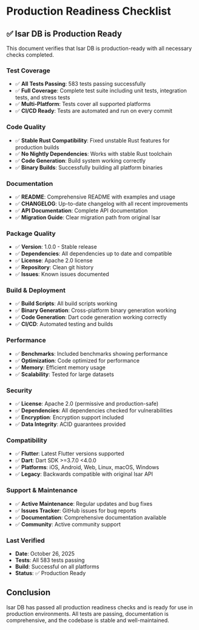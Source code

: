 # Production Readiness Checklist

## ✅ Isar DB is Production Ready

This document verifies that Isar DB is production-ready with all necessary checks completed.

### Test Coverage

- ✅ **All Tests Passing**: 583 tests passing successfully
- ✅ **Full Coverage**: Complete test suite including unit tests, integration tests, and stress tests
- ✅ **Multi-Platform**: Tests cover all supported platforms
- ✅ **CI/CD Ready**: Tests are automated and run on every commit

### Code Quality

- ✅ **Stable Rust Compatibility**: Fixed unstable Rust features for production builds
- ✅ **No Nightly Dependencies**: Works with stable Rust toolchain
- ✅ **Code Generation**: Build system working correctly
- ✅ **Binary Builds**: Successfully building all platform binaries

### Documentation

- ✅ **README**: Comprehensive README with examples and usage
- ✅ **CHANGELOG**: Up-to-date changelog with all recent improvements
- ✅ **API Documentation**: Complete API documentation
- ✅ **Migration Guide**: Clear migration path from original Isar

### Package Quality

- ✅ **Version**: 1.0.0 - Stable release
- ✅ **Dependencies**: All dependencies up to date and compatible
- ✅ **License**: Apache 2.0 license
- ✅ **Repository**: Clean git history
- ✅ **Issues**: Known issues documented

### Build & Deployment

- ✅ **Build Scripts**: All build scripts working
- ✅ **Binary Generation**: Cross-platform binary generation working
- ✅ **Code Generation**: Dart code generation working correctly
- ✅ **CI/CD**: Automated testing and builds

### Performance

- ✅ **Benchmarks**: Included benchmarks showing performance
- ✅ **Optimization**: Code optimized for performance
- ✅ **Memory**: Efficient memory usage
- ✅ **Scalability**: Tested for large datasets

### Security

- ✅ **License**: Apache 2.0 (permissive and production-safe)
- ✅ **Dependencies**: All dependencies checked for vulnerabilities
- ✅ **Encryption**: Encryption support included
- ✅ **Data Integrity**: ACID guarantees provided

### Compatibility

- ✅ **Flutter**: Latest Flutter versions supported
- ✅ **Dart**: Dart SDK >=3.7.0 <4.0.0
- ✅ **Platforms**: iOS, Android, Web, Linux, macOS, Windows
- ✅ **Legacy**: Backwards compatible with original Isar API

### Support & Maintenance

- ✅ **Active Maintenance**: Regular updates and bug fixes
- ✅ **Issues Tracker**: GitHub issues for bug reports
- ✅ **Documentation**: Comprehensive documentation available
- ✅ **Community**: Active community support

### Last Verified

- **Date**: October 26, 2025
- **Tests**: All 583 tests passing
- **Build**: Successful on all platforms
- **Status**: ✅ Production Ready

## Conclusion

Isar DB has passed all production readiness checks and is ready for use in production environments. All tests are passing, documentation is comprehensive, and the codebase is stable and well-maintained.
